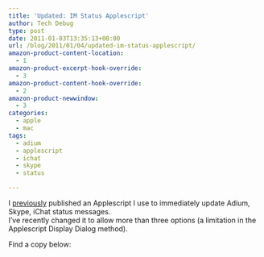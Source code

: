 ```yaml
---
title: 'Updated: IM Status Applescript'
author: Tech Debug
type: post
date: 2011-01-03T13:35:13+00:00
url: /blog/2011/01/04/updated-im-status-applescript/
amazon-product-content-location:
  - 1
amazon-product-excerpt-hook-override:
  - 3
amazon-product-content-hook-override:
  - 2
amazon-product-newwindow:
  - 3
categories:
  - apple
  - mac
tags:
  - adium
  - applescript
  - ichat
  - skype
  - status

---
```

I [previously][1] published an Applescript I use to immediately update Adium, Skype, iChat status messages.  
I&#8217;ve recently changed it to allow more than three options (a limitation in the Applescript Display Dialog method).

Find a copy below:

 [1]: https://techdebug.com/blog/2008/12/19/im-status-applescript-for-ichat-adium-and-skype/